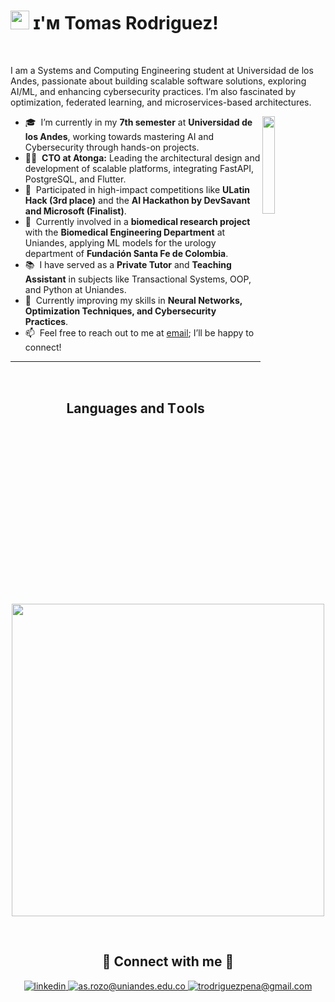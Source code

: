 <!--Banner-->

<!--Header Name-->
# <img src="https://emojis.slackmojis.com/emojis/images/1531849430/4246/blob-sunglasses.gif?1531849430" width="30"/> ɪ'ᴍ Tomas Rodriguez! 
<br /> 

<!--Start Intro-->
<p align="left">I am a Systems and Computing Engineering student at Universidad de los Andes, passionate about building scalable software solutions, exploring AI/ML, and enhancing cybersecurity practices. I’m also fascinated by optimization, federated learning, and microservices-based architectures.</p>
<div>
  <img align="right" width="20%" src="https://media.tenor.com/dHk-LfzHrtwAAAAi/linux-computer.gif">
</div>

- 🎓 &nbsp;I’m currently in my **7th semester** at **Universidad de los Andes**, working towards mastering AI and Cybersecurity through hands-on projects.
- 👨‍💻 &nbsp;**CTO at Atonga:** Leading the architectural design and development of scalable platforms, integrating FastAPI, PostgreSQL, and Flutter.
- 🤖 &nbsp;Participated in high-impact competitions like **ULatin Hack (3rd place)** and the **AI Hackathon by DevSavant and Microsoft (Finalist)**.
- 🔬 &nbsp;Currently involved in a **biomedical research project** with the **Biomedical Engineering Department** at Uniandes, applying ML models for the urology department of **Fundación Santa Fe de Colombia**.
- 📚 &nbsp;I have served as a **Private Tutor** and **Teaching Assistant** in subjects like Transactional Systems, OOP, and Python at Uniandes.
- 🌱 &nbsp;Currently improving my skills in **Neural Networks, Optimization Techniques, and Cybersecurity Practices**.
- 📫 &nbsp;Feel free to reach out to me at [email](mailto:trodriguezpena@gmail.com); I’ll be happy to connect!

<!--End Intro-->

---
<br />

<!--Languages and Tools Section-->       
<h2 align="center">Languages and Tᴏᴏls</h2> 
<p align="center">
<img width="500px"  src="https://skillicons.dev/icons?i=py,fastapi,postgres,mongo,git,postman,linux,anaconda,gcp,bash,md,notion&perline=10"  />
</p>
<br />

<!--Contact Section--> 

<h2 align="center">🤝 Connect with me 🤝 </h2>
<div align="center">
 <a href="https://www.linkedin.com/in/tomasrodriguezpe%C3%B1a/" target="_blank">
<img src=https://img.shields.io/badge/linkedin-%231E77B5.svg?&style=for-the-badge&logo=linkedin&logoColor=white alt=linkedin style="margin-bottom: 5px;" />
</a>

<a href="mailto:t.rodriguezp@uniandes.edu.co" target="_blank">
<img src="https://img.shields.io/badge/Microsoft_Outlook-0078D4?style=for-the-badge&logo=microsoft-outlook&logoColor=white" alt=as.rozo@uniandes.edu.co mail style="margin-bottom: 5px;" />
</a>
  
<a href="mailto:trodriguezpena@gmail.com" target="_blank">
<img src="https://img.shields.io/badge/Gmail-D14836?style=for-the-badge&logo=gmail&logoColor=white" alt=trodriguezpena@gmail.com mail style="margin-bottom: 5px;" />
</a>
</div>

<br />
